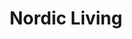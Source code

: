 ---
title: "Nordic Living"
url: /edinburgh/nordic-living-bruntsfield-place/
shop: interior decoration
---